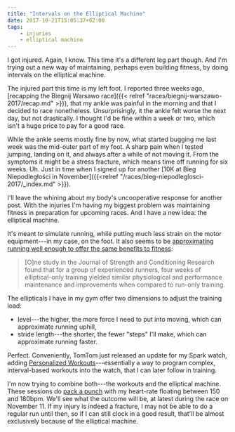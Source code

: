 ```yaml
---
title: "Intervals on the Elliptical Machine"
date: 2017-10-21T15:05:37+02:00
tags:
    - injuries
    - elliptical machine
---
```


I got injured. Again, I know. This time it's a different leg part though. And I'm trying out a new way of maintaining, perhaps even building fitness, by doing intervals on the elliptical machine.

<!--more-->

The injured part this time is my left foot. I reported three weeks ago, [recapping the Biegnij Warsawo race]({{< relref "races/biegnij-warszawo-2017/recap.md" >}}), that my ankle was painful in the morning and that I decided to race nonetheless. Unsurprisingly, it the ankle felt worse the next day, but not drastically. I thought I'd be fine within a week or two, which isn't a huge price to pay for a good race.

While the ankle seems mostly fine by now, what started bugging me last week was the mid-outer part of my foot. A sharp pain when I tested jumping, landing on it, and always after a while of not moving it. From the symptoms it might be a stress fracture, which means time off running for six weeks. Uh. Just in time when I signed up for another [10K at Bieg Niepodległości in November]({{<relref "/races/bieg-niepodleglosci-2017/_index.md" >}}).

I'll leave the whining about my body's uncooperative response for another post. With the injuries I'm having my biggest problem was maintaining fitness in preparation for upcoming races. And I have a new idea: the elliptical machine.

It's meant to simulate running, while putting much less strain on the motor equipment---in my case, on the foot. It also seems to be [approximating running well enough to offer the same benefits to fitness][triathlete-elliptical-machine]:

> [O]ne study in the Journal of Strength and Conditioning Research found that for a group of experienced runners, four weeks of elliptical-only training yielded similar physiological and performance maintenance and improvements when compared to run-only training.

The ellipticals I have in my gym offer two dimensions to adjust the training load:

* level---the higher, the more force I need to put into moving, which can approximate running uphill,
* stride length---the shorter, the fewer "steps" I'll make, which can approximate running faster.

Perfect. Conveniently, TomTom just released an update for my Spark watch, adding [Personalized Workouts][tomtom-personalized-workouts]---essentially a way to program complex, interval-based workouts into the watch, that I can later follow in training.

I'm now trying to combine both---the workouts and the elliptical machine. These sessions do [pack a punch][strava-elliptical-intervals] with my heart-rate floating between 150 and 180bpm. We'll see what the outcome will be, at latest during the race on November 11. If my injury is indeed a fracture, I may not be able to do a regular run until then, so if I can still clock in a good result, that'll be almost exclusively because of the elliptical machine.

[strava-elliptical-intervals]: https://www.strava.com/activities/1236338233
[tomtom-personalized-workouts]: https://www.tomtom.com/en_us/sports/personalized-workouts/
[triathlete-elliptical-machine]: http://www.triathlete.com/2016/08/training/can-elliptical-machine-maintain-running-fitness_135492
